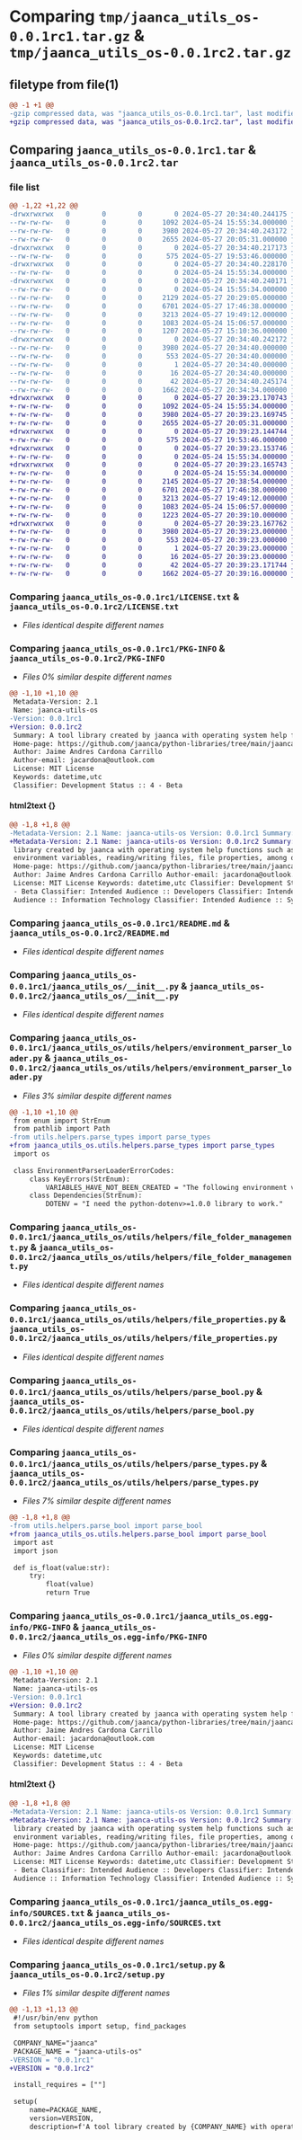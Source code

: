 # Comparing `tmp/jaanca_utils_os-0.0.1rc1.tar.gz` & `tmp/jaanca_utils_os-0.0.1rc2.tar.gz`

## filetype from file(1)

```diff
@@ -1 +1 @@
-gzip compressed data, was "jaanca_utils_os-0.0.1rc1.tar", last modified: Mon May 27 20:34:40 2024, max compression
+gzip compressed data, was "jaanca_utils_os-0.0.1rc2.tar", last modified: Mon May 27 20:39:23 2024, max compression
```

## Comparing `jaanca_utils_os-0.0.1rc1.tar` & `jaanca_utils_os-0.0.1rc2.tar`

### file list

```diff
@@ -1,22 +1,22 @@
-drwxrwxrwx   0        0        0        0 2024-05-27 20:34:40.244175 jaanca_utils_os-0.0.1rc1/
--rw-rw-rw-   0        0        0     1092 2024-05-24 15:55:34.000000 jaanca_utils_os-0.0.1rc1/LICENSE.txt
--rw-rw-rw-   0        0        0     3980 2024-05-27 20:34:40.243172 jaanca_utils_os-0.0.1rc1/PKG-INFO
--rw-rw-rw-   0        0        0     2655 2024-05-27 20:05:31.000000 jaanca_utils_os-0.0.1rc1/README.md
-drwxrwxrwx   0        0        0        0 2024-05-27 20:34:40.217173 jaanca_utils_os-0.0.1rc1/jaanca_utils_os/
--rw-rw-rw-   0        0        0      575 2024-05-27 19:53:46.000000 jaanca_utils_os-0.0.1rc1/jaanca_utils_os/__init__.py
-drwxrwxrwx   0        0        0        0 2024-05-27 20:34:40.228170 jaanca_utils_os-0.0.1rc1/jaanca_utils_os/utils/
--rw-rw-rw-   0        0        0        0 2024-05-24 15:55:34.000000 jaanca_utils_os-0.0.1rc1/jaanca_utils_os/utils/__init__.py
-drwxrwxrwx   0        0        0        0 2024-05-27 20:34:40.240171 jaanca_utils_os-0.0.1rc1/jaanca_utils_os/utils/helpers/
--rw-rw-rw-   0        0        0        0 2024-05-24 15:55:34.000000 jaanca_utils_os-0.0.1rc1/jaanca_utils_os/utils/helpers/__init__.py
--rw-rw-rw-   0        0        0     2129 2024-05-27 20:29:05.000000 jaanca_utils_os-0.0.1rc1/jaanca_utils_os/utils/helpers/environment_parser_loader.py
--rw-rw-rw-   0        0        0     6701 2024-05-27 17:46:38.000000 jaanca_utils_os-0.0.1rc1/jaanca_utils_os/utils/helpers/file_folder_management.py
--rw-rw-rw-   0        0        0     3213 2024-05-27 19:49:12.000000 jaanca_utils_os-0.0.1rc1/jaanca_utils_os/utils/helpers/file_properties.py
--rw-rw-rw-   0        0        0     1083 2024-05-24 15:06:57.000000 jaanca_utils_os-0.0.1rc1/jaanca_utils_os/utils/helpers/parse_bool.py
--rw-rw-rw-   0        0        0     1207 2024-05-27 15:10:36.000000 jaanca_utils_os-0.0.1rc1/jaanca_utils_os/utils/helpers/parse_types.py
-drwxrwxrwx   0        0        0        0 2024-05-27 20:34:40.242172 jaanca_utils_os-0.0.1rc1/jaanca_utils_os.egg-info/
--rw-rw-rw-   0        0        0     3980 2024-05-27 20:34:40.000000 jaanca_utils_os-0.0.1rc1/jaanca_utils_os.egg-info/PKG-INFO
--rw-rw-rw-   0        0        0      553 2024-05-27 20:34:40.000000 jaanca_utils_os-0.0.1rc1/jaanca_utils_os.egg-info/SOURCES.txt
--rw-rw-rw-   0        0        0        1 2024-05-27 20:34:40.000000 jaanca_utils_os-0.0.1rc1/jaanca_utils_os.egg-info/dependency_links.txt
--rw-rw-rw-   0        0        0       16 2024-05-27 20:34:40.000000 jaanca_utils_os-0.0.1rc1/jaanca_utils_os.egg-info/top_level.txt
--rw-rw-rw-   0        0        0       42 2024-05-27 20:34:40.245174 jaanca_utils_os-0.0.1rc1/setup.cfg
--rw-rw-rw-   0        0        0     1662 2024-05-27 20:34:34.000000 jaanca_utils_os-0.0.1rc1/setup.py
+drwxrwxrwx   0        0        0        0 2024-05-27 20:39:23.170743 jaanca_utils_os-0.0.1rc2/
+-rw-rw-rw-   0        0        0     1092 2024-05-24 15:55:34.000000 jaanca_utils_os-0.0.1rc2/LICENSE.txt
+-rw-rw-rw-   0        0        0     3980 2024-05-27 20:39:23.169745 jaanca_utils_os-0.0.1rc2/PKG-INFO
+-rw-rw-rw-   0        0        0     2655 2024-05-27 20:05:31.000000 jaanca_utils_os-0.0.1rc2/README.md
+drwxrwxrwx   0        0        0        0 2024-05-27 20:39:23.144744 jaanca_utils_os-0.0.1rc2/jaanca_utils_os/
+-rw-rw-rw-   0        0        0      575 2024-05-27 19:53:46.000000 jaanca_utils_os-0.0.1rc2/jaanca_utils_os/__init__.py
+drwxrwxrwx   0        0        0        0 2024-05-27 20:39:23.153746 jaanca_utils_os-0.0.1rc2/jaanca_utils_os/utils/
+-rw-rw-rw-   0        0        0        0 2024-05-24 15:55:34.000000 jaanca_utils_os-0.0.1rc2/jaanca_utils_os/utils/__init__.py
+drwxrwxrwx   0        0        0        0 2024-05-27 20:39:23.165743 jaanca_utils_os-0.0.1rc2/jaanca_utils_os/utils/helpers/
+-rw-rw-rw-   0        0        0        0 2024-05-24 15:55:34.000000 jaanca_utils_os-0.0.1rc2/jaanca_utils_os/utils/helpers/__init__.py
+-rw-rw-rw-   0        0        0     2145 2024-05-27 20:38:54.000000 jaanca_utils_os-0.0.1rc2/jaanca_utils_os/utils/helpers/environment_parser_loader.py
+-rw-rw-rw-   0        0        0     6701 2024-05-27 17:46:38.000000 jaanca_utils_os-0.0.1rc2/jaanca_utils_os/utils/helpers/file_folder_management.py
+-rw-rw-rw-   0        0        0     3213 2024-05-27 19:49:12.000000 jaanca_utils_os-0.0.1rc2/jaanca_utils_os/utils/helpers/file_properties.py
+-rw-rw-rw-   0        0        0     1083 2024-05-24 15:06:57.000000 jaanca_utils_os-0.0.1rc2/jaanca_utils_os/utils/helpers/parse_bool.py
+-rw-rw-rw-   0        0        0     1223 2024-05-27 20:39:10.000000 jaanca_utils_os-0.0.1rc2/jaanca_utils_os/utils/helpers/parse_types.py
+drwxrwxrwx   0        0        0        0 2024-05-27 20:39:23.167762 jaanca_utils_os-0.0.1rc2/jaanca_utils_os.egg-info/
+-rw-rw-rw-   0        0        0     3980 2024-05-27 20:39:23.000000 jaanca_utils_os-0.0.1rc2/jaanca_utils_os.egg-info/PKG-INFO
+-rw-rw-rw-   0        0        0      553 2024-05-27 20:39:23.000000 jaanca_utils_os-0.0.1rc2/jaanca_utils_os.egg-info/SOURCES.txt
+-rw-rw-rw-   0        0        0        1 2024-05-27 20:39:23.000000 jaanca_utils_os-0.0.1rc2/jaanca_utils_os.egg-info/dependency_links.txt
+-rw-rw-rw-   0        0        0       16 2024-05-27 20:39:23.000000 jaanca_utils_os-0.0.1rc2/jaanca_utils_os.egg-info/top_level.txt
+-rw-rw-rw-   0        0        0       42 2024-05-27 20:39:23.171744 jaanca_utils_os-0.0.1rc2/setup.cfg
+-rw-rw-rw-   0        0        0     1662 2024-05-27 20:39:16.000000 jaanca_utils_os-0.0.1rc2/setup.py
```

### Comparing `jaanca_utils_os-0.0.1rc1/LICENSE.txt` & `jaanca_utils_os-0.0.1rc2/LICENSE.txt`

 * *Files identical despite different names*

### Comparing `jaanca_utils_os-0.0.1rc1/PKG-INFO` & `jaanca_utils_os-0.0.1rc2/PKG-INFO`

 * *Files 0% similar despite different names*

```diff
@@ -1,10 +1,10 @@
 Metadata-Version: 2.1
 Name: jaanca-utils-os
-Version: 0.0.1rc1
+Version: 0.0.1rc2
 Summary: A tool library created by jaanca with operating system help functions such as reading environment variables, reading/writing files, file properties, among others.
 Home-page: https://github.com/jaanca/python-libraries/tree/main/jaanca-utils-os
 Author: Jaime Andres Cardona Carrillo
 Author-email: jacardona@outlook.com
 License: MIT License
 Keywords: datetime,utc
 Classifier: Development Status :: 4 - Beta
```

#### html2text {}

```diff
@@ -1,8 +1,8 @@
-Metadata-Version: 2.1 Name: jaanca-utils-os Version: 0.0.1rc1 Summary: A tool
+Metadata-Version: 2.1 Name: jaanca-utils-os Version: 0.0.1rc2 Summary: A tool
 library created by jaanca with operating system help functions such as reading
 environment variables, reading/writing files, file properties, among others.
 Home-page: https://github.com/jaanca/python-libraries/tree/main/jaanca-utils-os
 Author: Jaime Andres Cardona Carrillo Author-email: jacardona@outlook.com
 License: MIT License Keywords: datetime,utc Classifier: Development Status :: 4
 - Beta Classifier: Intended Audience :: Developers Classifier: Intended
 Audience :: Information Technology Classifier: Intended Audience :: System
```

### Comparing `jaanca_utils_os-0.0.1rc1/README.md` & `jaanca_utils_os-0.0.1rc2/README.md`

 * *Files identical despite different names*

### Comparing `jaanca_utils_os-0.0.1rc1/jaanca_utils_os/__init__.py` & `jaanca_utils_os-0.0.1rc2/jaanca_utils_os/__init__.py`

 * *Files identical despite different names*

### Comparing `jaanca_utils_os-0.0.1rc1/jaanca_utils_os/utils/helpers/environment_parser_loader.py` & `jaanca_utils_os-0.0.1rc2/jaanca_utils_os/utils/helpers/environment_parser_loader.py`

 * *Files 3% similar despite different names*

```diff
@@ -1,10 +1,10 @@
 from enum import StrEnum
 from pathlib import Path
-from utils.helpers.parse_types import parse_types
+from jaanca_utils_os.utils.helpers.parse_types import parse_types
 import os
 
 class EnvironmentParserLoaderErrorCodes:
     class KeyErrors(StrEnum):
         VARIABLES_HAVE_NOT_BEEN_CREATED = "The following environment variables have not been created or assigned a default value: {}"
     class Dependencies(StrEnum):
         DOTENV = "I need the python-dotenv>=1.0.0 library to work."
```

### Comparing `jaanca_utils_os-0.0.1rc1/jaanca_utils_os/utils/helpers/file_folder_management.py` & `jaanca_utils_os-0.0.1rc2/jaanca_utils_os/utils/helpers/file_folder_management.py`

 * *Files identical despite different names*

### Comparing `jaanca_utils_os-0.0.1rc1/jaanca_utils_os/utils/helpers/file_properties.py` & `jaanca_utils_os-0.0.1rc2/jaanca_utils_os/utils/helpers/file_properties.py`

 * *Files identical despite different names*

### Comparing `jaanca_utils_os-0.0.1rc1/jaanca_utils_os/utils/helpers/parse_bool.py` & `jaanca_utils_os-0.0.1rc2/jaanca_utils_os/utils/helpers/parse_bool.py`

 * *Files identical despite different names*

### Comparing `jaanca_utils_os-0.0.1rc1/jaanca_utils_os/utils/helpers/parse_types.py` & `jaanca_utils_os-0.0.1rc2/jaanca_utils_os/utils/helpers/parse_types.py`

 * *Files 7% similar despite different names*

```diff
@@ -1,8 +1,8 @@
-from utils.helpers.parse_bool import parse_bool
+from jaanca_utils_os.utils.helpers.parse_bool import parse_bool
 import ast
 import json
 
 def is_float(value:str):
     try:
         float(value)
         return True
```

### Comparing `jaanca_utils_os-0.0.1rc1/jaanca_utils_os.egg-info/PKG-INFO` & `jaanca_utils_os-0.0.1rc2/jaanca_utils_os.egg-info/PKG-INFO`

 * *Files 0% similar despite different names*

```diff
@@ -1,10 +1,10 @@
 Metadata-Version: 2.1
 Name: jaanca-utils-os
-Version: 0.0.1rc1
+Version: 0.0.1rc2
 Summary: A tool library created by jaanca with operating system help functions such as reading environment variables, reading/writing files, file properties, among others.
 Home-page: https://github.com/jaanca/python-libraries/tree/main/jaanca-utils-os
 Author: Jaime Andres Cardona Carrillo
 Author-email: jacardona@outlook.com
 License: MIT License
 Keywords: datetime,utc
 Classifier: Development Status :: 4 - Beta
```

#### html2text {}

```diff
@@ -1,8 +1,8 @@
-Metadata-Version: 2.1 Name: jaanca-utils-os Version: 0.0.1rc1 Summary: A tool
+Metadata-Version: 2.1 Name: jaanca-utils-os Version: 0.0.1rc2 Summary: A tool
 library created by jaanca with operating system help functions such as reading
 environment variables, reading/writing files, file properties, among others.
 Home-page: https://github.com/jaanca/python-libraries/tree/main/jaanca-utils-os
 Author: Jaime Andres Cardona Carrillo Author-email: jacardona@outlook.com
 License: MIT License Keywords: datetime,utc Classifier: Development Status :: 4
 - Beta Classifier: Intended Audience :: Developers Classifier: Intended
 Audience :: Information Technology Classifier: Intended Audience :: System
```

### Comparing `jaanca_utils_os-0.0.1rc1/jaanca_utils_os.egg-info/SOURCES.txt` & `jaanca_utils_os-0.0.1rc2/jaanca_utils_os.egg-info/SOURCES.txt`

 * *Files identical despite different names*

### Comparing `jaanca_utils_os-0.0.1rc1/setup.py` & `jaanca_utils_os-0.0.1rc2/setup.py`

 * *Files 1% similar despite different names*

```diff
@@ -1,13 +1,13 @@
 #!/usr/bin/env python
 from setuptools import setup, find_packages
 
 COMPANY_NAME="jaanca"
 PACKAGE_NAME = "jaanca-utils-os"
-VERSION = "0.0.1rc1"
+VERSION = "0.0.1rc2"
 
 install_requires = [""]
 
 setup(
     name=PACKAGE_NAME,
     version=VERSION,
     description=f'A tool library created by {COMPANY_NAME} with operating system help functions such as reading environment variables, reading/writing files, file properties, among others.',
```

